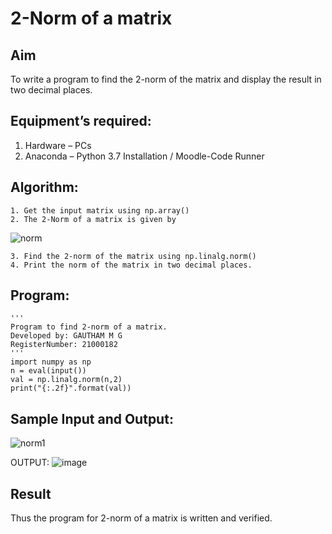 # 2-Norm of a matrix
## Aim
To write a program to find the 2-norm of the matrix and display the result in two decimal places.
## Equipment’s required:
1.	Hardware – PCs
2.	Anaconda – Python 3.7 Installation / Moodle-Code Runner
## Algorithm:
	1. Get the input matrix using np.array()
	2. The 2-Norm of a matrix is given by 
![norm](./normeqn1.jpg)
    
    3. Find the 2-norm of the matrix using np.linalg.norm()
	4. Print the norm of the matrix in two decimal places.
## Program:
```
'''
Program to find 2-norm of a matrix.
Developed by: GAUTHAM M G
RegisterNumber: 21000182
'''
import numpy as np
n = eval(input())
val = np.linalg.norm(n,2)
print("{:.2f}".format(val))
```
## Sample Input and Output:
![norm1](./input.jpg)

OUTPUT:
![image](https://user-images.githubusercontent.com/94810884/151565560-6a8cb0ef-18d6-42d4-9798-f6e67bbe2997.png)

## Result
Thus the program for 2-norm of a matrix is written and verified.
